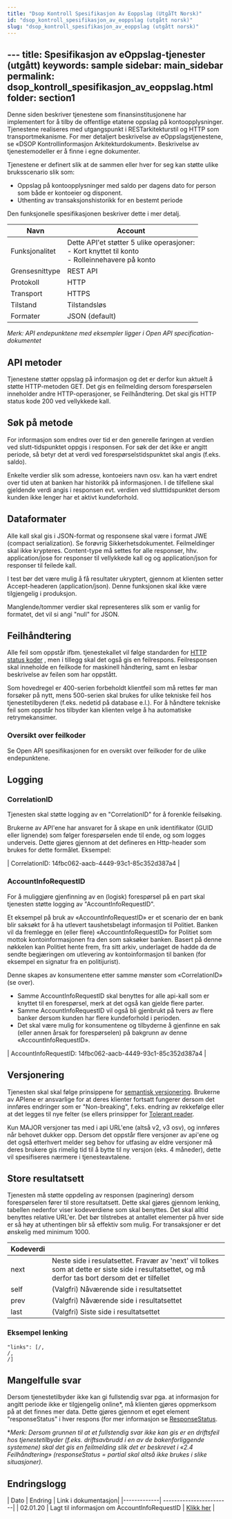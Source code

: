 ```yaml
---
title: "Dsop Kontroll Spesifikasjon Av Eoppslag (UtgåTt Norsk)"
id: "dsop_kontroll_spesifikasjon_av_eoppslag (utgått norsk)"
slug: "dsop_kontroll_spesifikasjon_av_eoppslag (utgått norsk)"
---
```


﻿---
title: Spesifikasjon av eOppslag-tjenester (utgått)
keywords: sample
sidebar: main_sidebar
permalink: dsop_kontroll_spesifikasjon_av_eoppslag.html
folder: section1
---

Denne siden beskriver tjenestene som finansinstitusjonene har implementert for å tilby de
offentlige etatene oppslag på kontoopplysninger. Tjenestene realiseres med utgangspunkt i RESTarkitekturstil og HTTP som transportmekanisme. For mer detaljert beskrivelse av
eOppslagstjenestene, se «DSOP Kontrollinformasjon Arkitekturdokument». Beskrivelse av
tjenestemodeller er å finne i egne dokumenter.

Tjenestene er definert slik at de sammen eller hver for seg kan støtte ulike bruksscenario slik som: 
* Oppslag på kontoopplysninger med saldo per dagens dato for person som både er kontoeier og
disponent.
* Uthenting av transaksjonshistorikk for en bestemt periode

Den funksjonelle spesifikasjonen beskriver dette i mer detalj.


| Navn | Account |
| ---------- | ---------- |
| Funksjonalitet | Dette API'et støtter 5 ulike operasjoner: <br > - Kort knyttet til konto <br > - Rolleinnehavere på konto |
| Grensesnittype | REST API |
| Protokoll | HTTP |
| Transport | HTTPS |
| Tilstand | Tilstandsløs | 
| Formater | JSON (default) |

*Merk: API endepunktene med eksempler ligger i Open API specification-dokumentet*

## API metoder
Tjenestene støtter oppslag på informasjon og det er derfor kun aktuelt å støtte HTTP-metoden GET.
Det gis en feilmelding dersom forespørselen inneholder andre HTTP-operasjoner, se Feilhåndtering.
Det skal gis HTTP status kode 200 ved vellykkede kall.

## Søk på metode
For informasjon som endres over tid er den generelle føringen at verdien ved slutt-tidspunktet oppgis
i responsen. For søk der det ikke er angitt periode, så betyr det at verdi ved forespørselstidspunktet
skal angis (f.eks. saldo).

Enkelte verdier slik som adresse, kontoeiers navn osv. kan ha vært endret over tid uten at banken har
historikk på informasjonen. I de tilfellene skal gjeldende verdi angis i responsen evt. verdien ved slutttidspunktet dersom kunden ikke lenger har et aktivt kundeforhold.


## Dataformater
Alle kall skal gis i JSON-format og responsene skal være i format JWE (compact serialization). Se
forøvrig Sikkerhetsdokumentet. Feilmeldinger skal ikke krypteres. Content-type må settes for alle
responser, hhv. application/jose for responser til vellykkede kall og og application/json for responser
til feilede kall.

I test bør det være mulig å få resultater ukryptert, gjennom at klienten setter Accept-headeren
(application/json). Denne funksjonen skal ikke være tilgjengelig i produksjon.

Manglende/tommer verdier skal representeres slik som er vanlig for formatet, det vil si angi "null" for
JSON.

## Feilhåndtering 
Alle feil som oppstår ifbm. tjenestekallet vil følge standarden for [HTTP status koder](https:/en.wikipedia.org/wiki/List_of_HTTP_status_codes)
, men i tillegg skal det også gis en
feilrespons. Feilresponsen skal inneholde en feilkode for maskinell håndtering, samt en lesbar
beskrivelse av feilen som har oppstått.

Som hovedregel er 400-serien forbeholdt klientfeil som må rettes før man forsøker på nytt, mens
500-serien skal brukes for ulike tekniske feil hos tjenestetilbyderen (f.eks. nedetid på database
e.l.). For å håndtere tekniske feil som oppstår hos tilbyder kan klienten velge å ha automatiske retrymekansimer.

### Oversikt over feilkoder
Se Open API spesifikasjonen for en oversikt over feilkoder for de ulike endepunktene.

## Logging

### CorrelationID

Tjenesten skal støtte logging av en "CorrelationID" for å forenkle feilsøking. 

Brukerne av API'ene har ansvaret for å skape en unik identifikator (GUID eller lignende) som følger forespørselen ende til ende, og som logges underveis. Dette gjøres gjennom at det defineres en Http-header som brukes for dette formålet. Eksempel:

| CorrelationID: 14fbc062-aacb-4449-93c1-85c352d387a4 |


### AccountInfoRequestID

For å muliggjøre gjenfinning av en (logisk) forespørsel på en part skal tjenesten støtte logging av "AccountInfoRequestID". 

Et eksempel på bruk av «AccountInfoRequestID» er et scenario der en bank blir saksøkt for å ha utlevert taushetsbelagt informasjon til Politiet. Banken vil da fremlegge en (eller flere) «AccountInfoRequestID» for Politiet som mottok kontoinformasjonen fra den som saksøker banken. Basert på denne nøkkelen kan Politiet hente frem, fra sitt arkiv, underlaget de hadde da de sendte begjæringen om utlevering av kontoinformasjon til banken (for eksempel en signatur fra en politijurist).   

Denne skapes av konsumentene etter samme mønster som «CorrelationID» (se over). 
* Samme AccountInfoRequestID skal benyttes for alle api-kall som er knyttet til en forespørsel, merk at det også kan gjelde flere parter. 
* Samme AccountInfoRequestID vil også bli gjenbrukt på tvers av flere banker dersom kunden har flere kundeforhold i perioden. 
* Det skal være mulig for konsumentene og tilbyderne å gjenfinne en sak (eller annen årsak for forespørselen) på bakgrunn av denne «AccountInfoRequestID».

| AccountInfoRequestID: 14fbc062-aacb-4449-93c1-85c352d387a4 |

## Versjonering
Tjenesten skal skal følge prinsippene for [semantisk versjonering](https:/semver.org/ ). Brukerne av
APIene er ansvarlige for at deres klienter fortsatt fungerer dersom det innføres endringer som er
"Non-breaking", f.eks. endring av rekkefølge eller at det legges til nye felter (se ellers prinsipper for
[Tolerant reader](/https:/martinfowler.com/bliki/TolerantReader). 

Kun MAJOR versjoner tas med i api URL'ene (altså v2, v3 osv), og innføres når behovet dukker opp.
Dersom det oppstår flere versjoner av api'ene og det også etterhvert melder seg behov for utfasing
av eldre versjoner må deres brukere gis rimelig tid til å bytte til ny versjon (eks. 4 måneder), dette vil
spesifiseres nærmere i tjenesteavtalene.


## Store resultatsett
Tjenesten må støtte oppdeling av responsen (paginering) dersom forespørselen fører til store
resultatsett. Dette skal gjøres gjennom lenking, tabellen nedenfor viser kodeverdiene som skal
benyttes. Det skal alltid benyttes relative URL'er. Det bør tilstrebes at antallet elementer på hver side
er så høy at uthentingen blir så effektiv som mulig. For transaksjoner er det ønskelig med minimum
1000.

| Kodeverdi |   | 
| ------------ | ------------ |
| next | Neste side i resulatsettet. Fravær av 'next' vil tolkes som at dette er siste side i resultatsettet, og må derfor tas bort dersom det er tilfellet|
| self | (Valgfri) Nåværende side i resultatsettet |
| prev | (Valgfri) Nåværende side i resultatsettet |
| last | (Valgfri) Siste side i resultatsettet | 

### Eksempel lenking

```
"links": [/,
/,
/]
```

## Mangelfulle svar
Dersom tjenestetilbyder ikke kan gi fullstendig svar pga. at informasjon for angitt periode ikke er
tilgjengelig online*, må klienten gjøres oppmerksom på at det finnes mer data. Dette gjøres gjennom
et eget element "responseStatus" i hver respons (for mer informasjon se [ResponseStatus](https:/dokumentasjon.dsop.no/dsop_kontroll_dataelementer.html#responsestatus).

**Merk: Dersom grunnen til at et fullstendig svar ikke kan gis er en driftsfeil hos tjenestetilbyder (f.eks.
driftsavbrudd i en av de bakenforliggende systemene) skal det gis en feilmelding slik det er beskrevet
i «2.4 Feilhåndtering» (responseStatus = partial skal altså ikke brukes i slike situasjoner).*

## Endringslogg

| Dato         | Endring  | Link i dokumentasjon|
|-------------| ------------------------|
|  02.01.20   | Lagt til informasjon om AccountInfoRequestID  | [Klikk her](https:/dokumentasjon.dsop.no/dsop_kontroll_spesifikasjon_av_eoppslag.html#logging) |